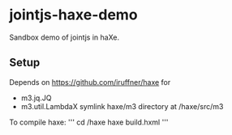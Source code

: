 # jointjs-haxe-demo
Sandbox demo of jointjs in haXe.

## Setup
Depends on https://github.com/iruffner/haxe for
- m3.jq.JQ
- m3.util.LambdaX
symlink haxe/m3 directory at /haxe/src/m3

To compile haxe:
'''
cd /haxe
haxe build.hxml
'''